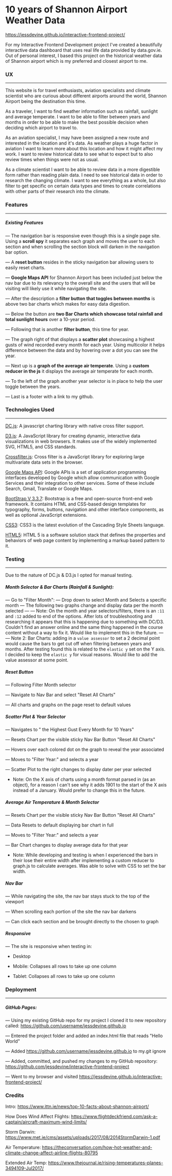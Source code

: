 # 10 years of Shannon Airport Weather Data

https://jessdevine.github.io/interactive-frontend-project/

For my Interactive Frontend Development project I've created a beautifully interactive data dashboard
that uses real life data provided by data.gov.ie. Out of personal interest, I based this project
on the historical weather data of Shannon airport which is my preferred and closest airport to me.


### UX
---

This website is for travel enthusiasts, aviation specialists and climate scientist who are 
curious about different airports around the world, Shannon Airport being the destination this time.

As a traveler, I want to find weather information such as rainfall, sunlight and average temperate.
I want to be able to filter between years and months in order to be able to make the best possible decision
when deciding which airport to travel to. 

As an aviation specialist, I may have been assigned a new route and interested in the location
and it's data. As weather plays a huge factor in aviation I want to learn more about this location
and how it might affect my work. I want to review historical data to see what to expect but to also
review times when things were not as usual.

As a climate scientist I want to be able to review data in a more digestible form rather than
reading plain data. I need to see historical data in order to research the changing climate. I
want to see everything as a whole, but also filter to get specific on certain data types and times
to create correlations with other parts of their research into the climate.


### Features
---

##### Existing Features
— The navigation bar is responsive even though this is a single page site. Using a **scroll spy** it
separates each graph and moves the user to each section and when scrolling the section block will darken in the navigation bar option. 

— A **reset button** resides in the sticky navigation bar allowing users to easily reset charts. 

— **Google Maps API** for Shannon Airport has been included just below the nav bar due to its relevancy
to the overall site and the users that will be visiting will likely use it while navigating the site.

— After the description a **filter button that toggles between months** is above two bar charts
which makes for easy data digestion. 

— Below the button are **two Bar Charts which showcase total rainfall and total sunlight hours**
over a 10-year period.

— Following that is another **filter button**, this time for year. 

— The graph right of that displays a **scatter plot** showcasing a highest gusts of wind recorded every month 
for each year. Using multicolor it helps difference between the data and by hovering over a dot you can
see the year.

— Next up is a **graph of the average air temperate**. Using a **custom reducer in the js** it displays
the average air temperate for each month. 

— To the left of the graph another year selector is in place to help the user toggle between the years.

— Last is a footer with a link to my github.


### Technologies Used
---

[DC.js](https://dc-js.github.io/dc.js/): A javascript charting library with native cross filter support.

[D3.js](https://d3js.org/): A JavaScript library for creating dynamic, interactive data visualizations 
in web browsers. It makes use of the widely implemented SVG, HTML5, and CSS standards.

[Crossfilter.js](http://square.github.io/crossfilter/): Cross filter is a JavaScript library for exploring large multivariate 
data sets in the browser. 

[Google Maps API](https://developers.google.com/maps/documentation/): Google APIs is a set of application programming interfaces developed by Google which allow communication with Google Services and their 
integration to other services. Some of these include Search, Gmail, Translate or Google Maps.

[BootStrap V 3.3.7](https://getbootstrap.com/docs/3.3/): Bootstrap is a free and open-source front-end web framework. It contains HTML and CSS-based design templates for typography, forms, buttons,
navigation and other interface components, as well as optional JavaScript extensions.

[CSS3](https://developer.mozilla.org/en-US/docs/Web/CSS/CSS3): CSS3 is the latest evolution of the Cascading Style Sheets language.

[HTML5](https://developer.mozilla.org/en-US/docs/Web/Guide/HTML/HTML5): HTML 5 is a software solution stack that defines the properties and behaviors of web page content 
by implementing a markup based pattern to it.


### Testing
---

Due to the nature of DC.js & D3.js I opted for manual testing. 

##### Month Selector & Bar Charts (Rainfall & Sunlight):

— Go to "Filter Month":
— Drop down to select Month and Selects a specific month 
— The following two graphs change and display data per the month selected
— — Note: On the month and year selectors/filters, there is an `:11` and `:12` added to end of the options. After lots of troubleshooting
 and researching it appears that this is happening due to something with DC/D3. Couldn't find an answer online
and the same thing happened in the course content without a way to fix it. Would like to implement this in
the future.
— — Note 2: Bar Charts: adding in a `value assessor` to set a 2 decimal point would cause the 
bars to get cut off when filtering between years and months. After testing found this is related to the
`elastic y` set on the Y axis. I decided to keep the `elastic y` for visual reasons. Would like to add
the value assessor at some point. 


##### Reset Button 

— Following Filter Month selector

— Navigate to Nav Bar and select "Reset All Charts"

— All charts and graphs on the page reset to default values


##### Scatter Plot & Year Selector 

— Navigates to " the Highest Gust Every Month for 10 Years"

— Resets Chart per the visible sticky Nav Bar Button "Reset All Charts"

— Hovers over each colored dot on the graph to reveal the year associated 

— Moves to "Filter Year:" and selects a year

— Scatter Plot to the right changes to display dater per year selected

- Note: On the X axis of charts using a month format parsed in (as an object), for a reason I can't see why
it adds 1901 to the start of the X axis instead of a January. Would prefer to change this in the future. 



##### Average Air Temperature & Month Selector

— Resets Chart per the visible sticky Nav Bar Button "Reset All Charts"

— Data Resets to default displaying bar chart in full

— Moves to "Filter Year:" and selects a year

— Bar Chart changes to display average data for that year 

- Note: While developing and testing is when I experienced the bars in their lose their entire width 
 after implementing a custom reducer to graph.js to calculate averages. Was able to solve
with CSS to set the bar width.


##### Nav Bar

— While navigating the site, the nav bar stays stuck to the top of the viewport 

— When scrolling each portion of the site the nav bar darkens 

— Can click each section and be brought directly to the chosen to graph


##### Responsive

— The site is responsive when testing in:

- Desktop 

-  Mobile: Collapses all rows to take up one column 

- Tablet: Collapses all rows to take up one column 


### Deployment
---

##### GitHub Pages:

— Using my existing GitHub repo for my project I cloned it to new repository called: 
https://github.com/username/jessdevine.github.io

— Entered the project folder and added an index.html file that reads "Hello World"

— Added https://github.com/username/jessdevine.github.io to my.git ignore

— Added, committed, and pushed my changes to my GitHub repository: 
https://github.com/jessdevine/interactive-frontend-project

— Went to my browser and visited https://jessdevine.github.io/interactive-frontend-project/


### Credits

Intro: https://www.ittn.ie/news/top-10-facts-about-shannon-airport/

How Does Wind Affect Flights: https://www.flightdeckfriend.com/ask-a-captain/aircraft-maximum-wind-limits/

Storm Darwin: https://www.met.ie/cms/assets/uploads/2017/08/2014StormDarwin-1.pdf

Air Temperature: https://theconversation.com/how-hot-weather-and-climate-change-affect-airline-flights-80795

Extended Air Temp: https://www.thejournal.ie/rising-temperatures-planes-3494109-Jul2017/
